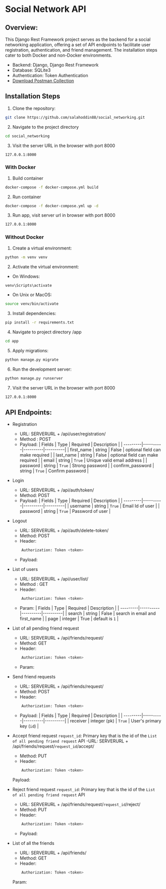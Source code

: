 
# Social Network API

## Overview:
This Django Rest Framework project serves as the backend for a social networking application, offering a set of API endpoints to facilitate user registration, authentication, and friend management. The installation steps cater to both Docker and non-Docker environments.

- Backend: Django, Django Rest Framework
- Database: SQLite3
- Authentication: Token Authentication
- [Download Postman Collection](https://raw.githubusercontent.com/salahoddin88/social_networking/main/postman_collection.json)

## Installation Steps
1. Clone the repository:
```sh
git clone https://github.com/salahoddin88/social_networking.git
```
2. Navigate to the project directory
```sh
cd social_networking
```
3. Visit the server URL in the browser with port 8000
```sh
127.0.0.1:8000
```
### With Docker
1. Build container
```sh
docker-compose -f docker-compose.yml build
```
2. Run container
```sh
docker-compose -f docker-compose.yml up -d
```
3. Run app, visit server url in browser with port 8000
```sh
127.0.0.1:8000
```
### Without Docker
1. Create a virtual environment:
```sh
python -m venv venv
```
2. Activate the virtual environment:
- On Windows:
```sh
venv\Scripts\activate
```
- On Unix or MacOS:
```sh
source venv/bin/activate
```
3. Install dependencies:
```sh
pip install -r requirements.txt
```
4. Navigate to project directory /app
```sh
cd app
```
5. Apply migrations:
```sh
python manage.py migrate
```
6. Run the development server:
```sh
python manage.py runserver
```
7. Visit the server URL in the browser with port 8000
```sh
127.0.0.1:8000
```

## API Endpoints:
- Registration
    - URL: SERVERURL + /api/user/registration/
    - Method : POST
    - Payload:
        | Fields | Type | Required | Description |
        | ---------|----------|----------|----------|
        | first_name | string | False | optional field can make required |
        | last_name | string | False | optional field can make required |
        | email | string | `True` | Unique valid email address |
        | password | string | `True` | Strong password |
        | confirm_password | string | `True` | Confirm password |

- Login
    - URL: SERVERURL + /api/auth/token/
    - Method: POST
    - Payload:
        | Fields | Type | Required | Description |
        | ---------|----------|----------|----------|
        | username | string | `True` | Email Id of user |
        | password | string | `True` | Password of user |
      
- Logout
    - URL: SERVERURL + /api/auth/delete-token/
    - Method: POST
    - Header:
    ```sh 
        Authorization: Token <token>
    ```
    - Payload: 

- List of users
    - URL: SERVERURL + /api/user/list/
    - Method : GET
    - Header:
    ```sh 
        Authorization: Token <token>
    ```
    - Param:
        | Fields | Type | Required | Description |
        | ---------|----------|----------|----------|
        | search | string | False | search in email and first_name |
        | page | integer | True | default is `1` |

- List of all pending friend request
    - URL: SERVERURL + /api/friends/request/
    - Method: GET
    - Header:
    ```sh 
        Authorization: Token <token>
    ```
    - Param:  

- Send friend requests

    - URL: SERVERURL + /api/friends/request/
    - Method: POST
    - Header:
    ```sh 
        Authorization: Token <token>
    ```
    - Payload:
        | Fields | Type | Required | Description |
        | ---------|----------|----------|----------|
        | receiver | integer (pk) | `True` | User's primary key (`id`) |
    

- Accept friend request
    `request_id`: Primary key that is the id of the `List of all pending friend request` API
    -URL: SERVERURL + /api/friends/request/`request_id`/accept/
    - Method: PUT
    - Header:
    ```sh 
        Authorization: Token <token>
    ```
    Payload: 

- Reject friend request
    `request_id`: Primary key that is the id of the `List of all pending friend request` API
    - URL: SERVERURL + /api/friends/request/`request_id`/reject/
    - Method: PUT
    - Header:
    ```sh 
        Authorization: Token <token>
    ```
    - Payload: 

- List of all the friends

    - URL: SERVERURL + /api/friends/
    - Method: GET
    - Header:
    ```sh 
        Authorization: Token <token>
    ```
    Param: 

